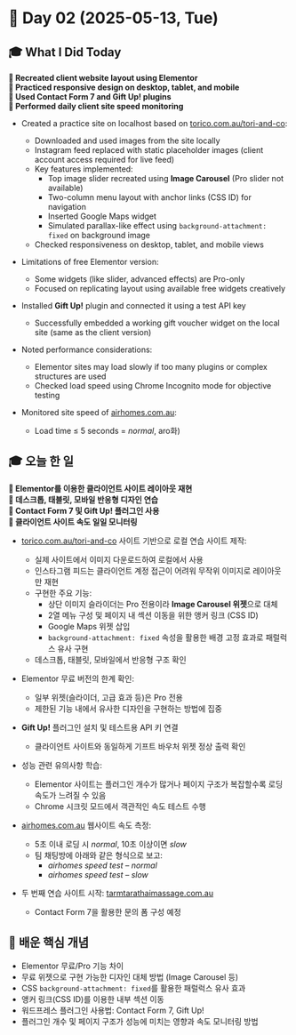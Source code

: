# 📅 Day 02 (2025-05-13, Tue)

## 🎓 What I Did Today

**📌 Recreated client website layout using Elementor**  
**📌 Practiced responsive design on desktop, tablet, and mobile**  
**📌 Used Contact Form 7 and Gift Up! plugins**  
**📌 Performed daily client site speed monitoring**

- Created a practice site on localhost based on [torico.com.au/tori-and-co](https://torico.com.au/tori-and-co/):  
  - Downloaded and used images from the site locally  
  - Instagram feed replaced with static placeholder images (client account access required for live feed)  
  - Key features implemented:  
    - Top image slider recreated using **Image Carousel** (Pro slider not available)  
    - Two-column menu layout with anchor links (CSS ID) for navigation  
    - Inserted Google Maps widget  
    - Simulated parallax-like effect using `background-attachment: fixed` on background image  
  - Checked responsiveness on desktop, tablet, and mobile views

- Limitations of free Elementor version:  
  - Some widgets (like slider, advanced effects) are Pro-only  
  - Focused on replicating layout using available free widgets creatively

- Installed **Gift Up!** plugin and connected it using a test API key  
  - Successfully embedded a working gift voucher widget on the local site (same as the client version)

- Noted performance considerations:  
  - Elementor sites may load slowly if too many plugins or complex structures are used  
  - Checked load speed using Chrome Incognito mode for objective testing

- Monitored site speed of [airhomes.com.au](https://airhomes.com.au):  
  - Load time ≤ 5 seconds = *normal*, aro화)

## 🎓 오늘 한 일

**📌 Elementor를 이용한 클라이언트 사이트 레이아웃 재현**  
**📌 데스크톱, 태블릿, 모바일 반응형 디자인 연습**  
**📌 Contact Form 7 및 Gift Up! 플러그인 사용**  
**📌 클라이언트 사이트 속도 일일 모니터링**

- [torico.com.au/tori-and-co](https://torico.com.au/tori-and-co/) 사이트 기반으로 로컬 연습 사이트 제작:  
  - 실제 사이트에서 이미지 다운로드하여 로컬에서 사용  
  - 인스타그램 피드는 클라이언트 계정 접근이 어려워 무작위 이미지로 레이아웃만 재현  
  - 구현한 주요 기능:  
    - 상단 이미지 슬라이더는 Pro 전용이라 **Image Carousel 위젯**으로 대체  
    - 2열 메뉴 구성 및 페이지 내 섹션 이동을 위한 앵커 링크 (CSS ID)  
    - Google Maps 위젯 삽입  
    - `background-attachment: fixed` 속성을 활용한 배경 고정 효과로 패럴럭스 유사 구현  
  - 데스크톱, 태블릿, 모바일에서 반응형 구조 확인

- Elementor 무료 버전의 한계 확인:  
  - 일부 위젯(슬라이더, 고급 효과 등)은 Pro 전용  
  - 제한된 기능 내에서 유사한 디자인을 구현하는 방법에 집중

- **Gift Up!** 플러그인 설치 및 테스트용 API 키 연결  
  - 클라이언트 사이트와 동일하게 기프트 바우처 위젯 정상 출력 확인

- 성능 관련 유의사항 학습:  
  - Elementor 사이트는 플러그인 개수가 많거나 페이지 구조가 복잡할수록 로딩 속도가 느려질 수 있음  
  - Chrome 시크릿 모드에서 객관적인 속도 테스트 수행

- [airhomes.com.au](https://airhomes.com.au) 웹사이트 속도 측정:  
  - 5초 이내 로딩 시 *normal*, 10초 이상이면 *slow*  
  - 팀 채팅방에 아래와 같은 형식으로 보고:  
    - *airhomes speed test – normal*  
    - *airhomes speed test – slow*

- 두 번째 연습 사이트 시작: [tarmtarathaimassage.com.au](https://tarmtarathaimassage.com.au)  
  - Contact Form 7을 활용한 문의 폼 구성 예정

## 🧠 배운 핵심 개념

- Elementor 무료/Pro 기능 차이  
- 무료 위젯으로 구현 가능한 디자인 대체 방법 (Image Carousel 등)  
- CSS `background-attachment: fixed`를 활용한 패럴럭스 유사 효과  
- 앵커 링크(CSS ID)를 이용한 내부 섹션 이동  
- 워드프레스 플러그인 사용법: Contact Form 7, Gift Up!  
- 플러그인 개수 및 페이지 구조가 성능에 미치는 영향과 속도 모니터링 방법
